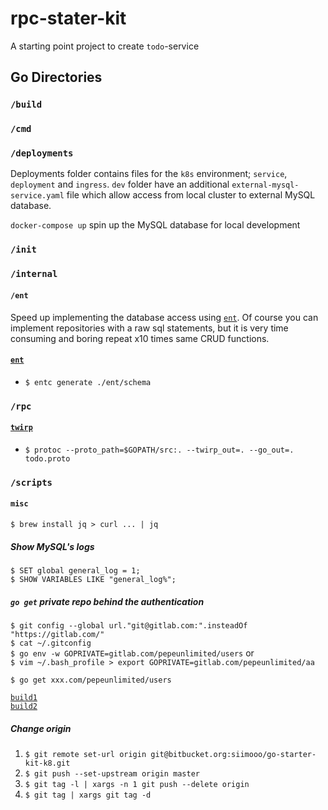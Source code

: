 # rpc-stater-kit

A starting point project to create `todo`-service

## Go Directories

### `/build`

### `/cmd`

### `/deployments`
Deployments folder contains files for the `k8s` environment; `service`, `deployment` and `ingress`. `dev` folder have an additional `external-mysql-service.yaml` file which allow access from local cluster to external MySQL database.  

`docker-compose up` spin up the MySQL database for local development 

### `/init`

### `/internal`

#### `/ent`
Speed up implementing the database access using [`ent`](https://github.com/facebookincubator/ent). Of course you can implement repositories with a raw sql statements, but it is very time consuming and boring repeat x10 times same CRUD functions.

#### [`ent`](https://github.com/facebookincubator/ent)
- `$ entc generate ./ent/schema`

### `/rpc`

#### [`twirp`](https://github.com/twitchtv/twirp)
-  `$ protoc --proto_path=$GOPATH/src:. --twirp_out=. --go_out=. todo.proto`


### `/scripts`

#### `misc`
```$ brew install jq > curl ... | jq```
##### Show MySQL's logs
```$ SET global general_log = 1;```  
```$ SHOW VARIABLES LIKE "general_log%";```

##### `go get` private repo behind the authentication

```$ git config --global url."git@gitlab.com:".insteadOf "https://gitlab.com/"```  
```$ cat ~/.gitconfig```   
```$ go env -w GOPRIVATE=gitlab.com/pepeunlimited/users```
or  
```$ vim ~/.bash_profile > export GOPRIVATE=gitlab.com/pepeunlimited/aa```

```$ go get xxx.com/pepeunlimited/users```

[`build1`](https://itnext.io/building-docker-images-from-private-git-repositories-using-ssh-login-433edf5a18f2)  
[`build2`](https://smartystreets.com/blog/2018/09/private-dependencies-in-docker-and-go/)

##### Change origin

1. ```$ git remote set-url origin git@bitbucket.org:siimooo/go-starter-kit-k8.git```
2. ```$ git push --set-upstream origin master```
3. ```$ git tag -l | xargs -n 1 git push --delete origin```
4. ```$ git tag | xargs git tag -d```